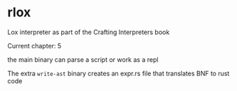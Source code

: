 # rlox

Lox interpreter as part of the Crafting Interpreters book

Current chapter: 5

the main binary can parse a script or work as a repl

The extra `write-ast` binary creates an expr.rs file that translates BNF to rust code
